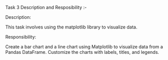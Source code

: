 Task 3 Description and Resposibility :-

Description: 

This task involves using the matplotlib library to visualize data.

Responsibility:
 
Create a bar chart and a line chart using
Matplotlib to visualize data from a Pandas
DataFrame. Customize the charts with
labels, titles, and legends.
